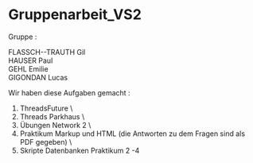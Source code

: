 # Gruppenarbeit_VS2

Gruppe : 

FLASSCH--TRAUTH Gil \
HAUSER Paul \
GEHL Emilie\
GIGONDAN Lucas 

Wir haben diese Aufgaben gemacht : 

1) ThreadsFuture \
2) Threads Parkhaus \
3) Übungen Network 2 \
4) Praktikum Markup und HTML (die Antworten zu dem Fragen sind als PDF gegeben) \
5) Skripte Datenbanken Praktikum 2 -4
